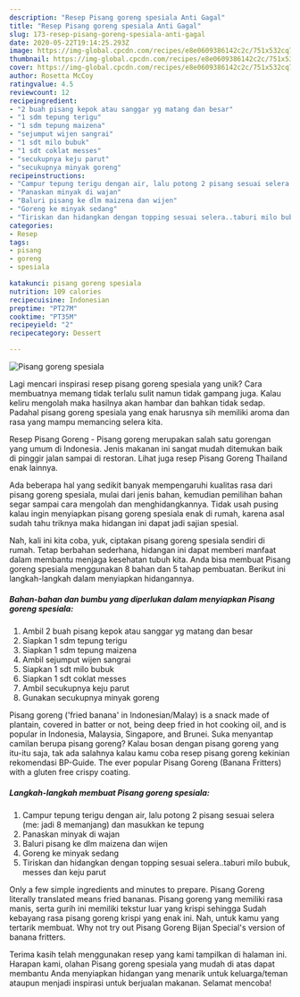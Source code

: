 ```yaml
---
description: "Resep Pisang goreng spesiala Anti Gagal"
title: "Resep Pisang goreng spesiala Anti Gagal"
slug: 173-resep-pisang-goreng-spesiala-anti-gagal
date: 2020-05-22T19:14:25.293Z
image: https://img-global.cpcdn.com/recipes/e8e0609386142c2c/751x532cq70/pisang-goreng-spesiala-foto-resep-utama.jpg
thumbnail: https://img-global.cpcdn.com/recipes/e8e0609386142c2c/751x532cq70/pisang-goreng-spesiala-foto-resep-utama.jpg
cover: https://img-global.cpcdn.com/recipes/e8e0609386142c2c/751x532cq70/pisang-goreng-spesiala-foto-resep-utama.jpg
author: Rosetta McCoy
ratingvalue: 4.5
reviewcount: 12
recipeingredient:
- "2 buah pisang kepok atau sanggar yg matang dan besar"
- "1 sdm tepung terigu"
- "1 sdm tepung maizena"
- "sejumput wijen sangrai"
- "1 sdt milo bubuk"
- "1 sdt coklat messes"
- "secukupnya keju parut"
- "secukupnya minyak goreng"
recipeinstructions:
- "Campur tepung terigu dengan air, lalu potong 2 pisang sesuai selera (me: jadi 8 memanjang) dan masukkan ke tepung"
- "Panaskan minyak di wajan"
- "Baluri pisang ke dlm maizena dan wijen"
- "Goreng ke minyak sedang"
- "Tiriskan dan hidangkan dengan topping sesuai selera..taburi milo bubuk, messes dan keju parut"
categories:
- Resep
tags:
- pisang
- goreng
- spesiala

katakunci: pisang goreng spesiala 
nutrition: 109 calories
recipecuisine: Indonesian
preptime: "PT27M"
cooktime: "PT35M"
recipeyield: "2"
recipecategory: Dessert

---
```



![Pisang goreng spesiala](https://img-global.cpcdn.com/recipes/e8e0609386142c2c/751x532cq70/pisang-goreng-spesiala-foto-resep-utama.jpg)

Lagi mencari inspirasi resep pisang goreng spesiala yang unik? Cara membuatnya memang tidak terlalu sulit namun tidak gampang juga. Kalau keliru mengolah maka hasilnya akan hambar dan bahkan tidak sedap. Padahal pisang goreng spesiala yang enak harusnya sih memiliki aroma dan rasa yang mampu memancing selera kita.

Resep Pisang Goreng - Pisang goreng merupakan salah satu gorengan yang umum di Indonesia. Jenis makanan ini sangat mudah ditemukan baik di pinggir jalan sampai di restoran. Lihat juga resep Pisang Goreng Thailand enak lainnya.

Ada beberapa hal yang sedikit banyak mempengaruhi kualitas rasa dari pisang goreng spesiala, mulai dari jenis bahan, kemudian pemilihan bahan segar sampai cara mengolah dan menghidangkannya. Tidak usah pusing kalau ingin menyiapkan pisang goreng spesiala enak di rumah, karena asal sudah tahu triknya maka hidangan ini dapat jadi sajian spesial.


Nah, kali ini kita coba, yuk, ciptakan pisang goreng spesiala sendiri di rumah. Tetap berbahan sederhana, hidangan ini dapat memberi manfaat dalam membantu menjaga kesehatan tubuh kita. Anda bisa membuat Pisang goreng spesiala menggunakan 8 bahan dan 5 tahap pembuatan. Berikut ini langkah-langkah dalam menyiapkan hidangannya.

<!--inarticleads1-->

##### Bahan-bahan dan bumbu yang diperlukan dalam menyiapkan Pisang goreng spesiala:

1. Ambil 2 buah pisang kepok atau sanggar yg matang dan besar
1. Siapkan 1 sdm tepung terigu
1. Siapkan 1 sdm tepung maizena
1. Ambil sejumput wijen sangrai
1. Siapkan 1 sdt milo bubuk
1. Siapkan 1 sdt coklat messes
1. Ambil secukupnya keju parut
1. Gunakan secukupnya minyak goreng


Pisang goreng (&#39;fried banana&#39; in Indonesian/Malay) is a snack made of plantain, covered in batter or not, being deep fried in hot cooking oil, and is popular in Indonesia, Malaysia, Singapore, and Brunei. Suka menyantap camilan berupa pisang goreng? Kalau bosan dengan pisang goreng yang itu-itu saja, tak ada salahnya kalau kamu coba resep pisang goreng kekinian rekomendasi BP-Guide. The ever popular Pisang Goreng (Banana Fritters) with a gluten free crispy coating. 

<!--inarticleads2-->

##### Langkah-langkah membuat Pisang goreng spesiala:

1. Campur tepung terigu dengan air, lalu potong 2 pisang sesuai selera (me: jadi 8 memanjang) dan masukkan ke tepung
1. Panaskan minyak di wajan
1. Baluri pisang ke dlm maizena dan wijen
1. Goreng ke minyak sedang
1. Tiriskan dan hidangkan dengan topping sesuai selera..taburi milo bubuk, messes dan keju parut


Only a few simple ingredients and minutes to prepare. Pisang Goreng literally translated means fried bananas. Pisang goreng yang memiliki rasa manis, serta gurih ini memiliki tekstur luar yang krispi sehingga Sudah kebayang rasa pisang goreng krispi yang enak ini. Nah, untuk kamu yang tertarik membuat. Why not try out Pisang Goreng Bijan Special&#39;s version of banana fritters. 

Terima kasih telah menggunakan resep yang kami tampilkan di halaman ini. Harapan kami, olahan Pisang goreng spesiala yang mudah di atas dapat membantu Anda menyiapkan hidangan yang menarik untuk keluarga/teman ataupun menjadi inspirasi untuk berjualan makanan. Selamat mencoba!
